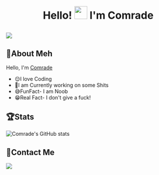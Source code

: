 <h1 align="center"> Hello! <img src="https://raw.githubusercontent.com/MartinHeinz/MartinHeinz/master/wave.gif" width="35px"> I'm Comrade </h1>
<h2 align="left"><img src="https://komarev.com/ghpvc/?username=ComradeDear&style=flat-square&color=39FF14"></h2>

## 🤘About Meh 
  Hello, I'm [Comrade](https://ComradeDear.me)
- 😌I love Coding
- 🤧I am Currently working on some Shits
- 😅FunFact- I am Noob
- 😁Real Fact- I don't give a fuck!

## 🏆Stats
![Comrade's GitHub stats](https://github-readme-stats.vercel.app/api?username=comradedear&show_icons=true&theme=tokyonight)

## 📱Contact Me
<a href="https://t.me/xD_Comrade"><img src="https://img.shields.io/badge/Telegram-2CA5E0?style=for-the-badge&logo=telegram&logoColor=white"></a>
